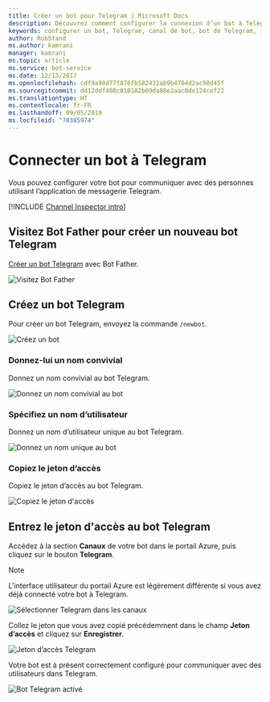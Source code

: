 ```yaml
---
title: Créer un bot pour Telegram | Microsoft Docs
description: Découvrez comment configurer la connexion d’un bot à Telegram.
keywords: configurer un bot, Telegram, canal de bot, bot de Telegram, jeton d’accès
author: RobStand
ms.author: kamrani
manager: kamrani
ms.topic: article
ms.service: bot-service
ms.date: 12/13/2017
ms.openlocfilehash: cdf9a98d77f876fb582432ab9b4704d2ac98d45f
ms.sourcegitcommit: dd12ddf408c010182b09da88e2aac0de124cef22
ms.translationtype: HT
ms.contentlocale: fr-FR
ms.lasthandoff: 09/05/2019
ms.locfileid: "70385974"
---
```

# <a name="connect-a-bot-to-telegram"></a>Connecter un bot à Telegram

Vous pouvez configurer votre bot pour communiquer avec des personnes utilisant l’application de messagerie Telegram.

[!INCLUDE [Channel Inspector intro](~/includes/snippet-channel-inspector.md)]

## <a name="visit-the-bot-father-to-create-a-new-telegram-bot"></a>Visitez Bot Father pour créer un nouveau bot Telegram

<a href="https://telegram.me/botfather" target="_blank">Créer un bot Telegram</a> avec Bot Father.

![Visitez Bot Father](~/media/channels/tg-StepVisitBotFather.png)

## <a name="create-a-new-telegram-bot"></a>Créez un bot Telegram
Pour créer un bot Telegram, envoyez la commande `/newbot`.

![Créez un bot](~/media/channels/tg-StepNewBot.png)

### <a name="specify-a-friendly-name"></a>Donnez-lui un nom convivial

Donnez un nom convivial au bot Telegram.

![Donnez un nom convivial au bot](~/media/channels/tg-StepNameBot.png)

### <a name="specify-a-username"></a>Spécifiez un nom d’utilisateur

Donnez un nom d’utilisateur unique au bot Telegram.

![Donnez un nom unique au bot](~/media/channels/tg-StepUsername.png)

### <a name="copy-the-access-token"></a>Copiez le jeton d’accès

Copiez le jeton d’accès au bot Telegram.

![Copiez le jeton d'accès](~/media/channels/tg-StepBotCreated.png)

## <a name="enter-the-telegram-bots-access-token"></a>Entrez le jeton d'accès au bot Telegram

Accédez à la section **Canaux** de votre bot dans le portail Azure, puis cliquez sur le bouton **Telegram**. 

> [!NOTE]
>  L’interface utilisateur du portail Azure est légèrement différente si vous avez déjà connecté votre bot à Telegram. 

![Sélectionner Telegram dans les canaux](~/media/channels/tg-connectBot-Azure.png)

Collez le jeton que vous avez copié précédemment dans le champ **Jeton d’accès** et cliquez sur **Enregistrer**.

![Jeton d’accès Telegram](~/media/channels/tg-accessToken-Azure.png)

Votre bot est à présent correctement configuré pour communiquer avec des utilisateurs dans Telegram. 

![Bot Telegram activé](~/media/channels/tg-botEnabled-Azure.png)
